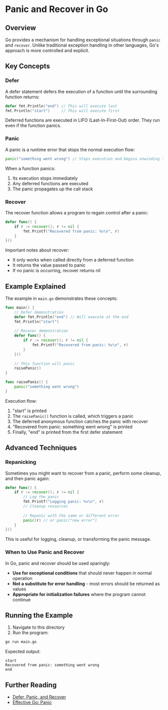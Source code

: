 # Panic and Recover in Go

## Overview
Go provides a mechanism for handling exceptional situations through `panic` and `recover`. Unlike traditional exception handling in other languages, Go's approach is more controlled and explicit.

## Key Concepts

### Defer
A defer statement defers the execution of a function until the surrounding function returns:

```go
defer fmt.Println("end") // This will execute last
fmt.Println("start")     // This will execute first
```

Deferred functions are executed in LIFO (Last-In-First-Out) order. They run even if the function panics.

### Panic
A panic is a runtime error that stops the normal execution flow:

```go
panic("something went wrong") // Stops execution and begins unwinding the stack
```

When a function panics:
1. Its execution stops immediately
2. Any deferred functions are executed
3. The panic propagates up the call stack

### Recover
The recover function allows a program to regain control after a panic:

```go
defer func() {
    if r := recover(); r != nil {
        fmt.Printf("Recovered from panic: %v\n", r)
    }
}()
```

Important notes about recover:
- It only works when called directly from a deferred function
- It returns the value passed to panic
- If no panic is occurring, recover returns nil

## Example Explained

The example in `main.go` demonstrates these concepts:

```go
func main() {
    // Defer demonstration
    defer fmt.Println("end") // Will execute at the end
    fmt.Println("start")
    
    // Recover demonstration
    defer func() {
        if r := recover(); r != nil {
            fmt.Printf("Recovered from panic: %v\n", r)
        }
    }()
    
    // This function will panic
    raisePanic()
}

func raisePanic() {
    panic("something went wrong")
}
```

Execution flow:
1. "start" is printed
2. The `raisePanic()` function is called, which triggers a panic
3. The deferred anonymous function catches the panic with recover
4. "Recovered from panic: something went wrong" is printed
5. Finally, "end" is printed from the first defer statement

## Advanced Techniques

### Repanicking
Sometimes you might want to recover from a panic, perform some cleanup, and then panic again:

```go
defer func() {
    if r := recover(); r != nil {
        // Log the panic
        fmt.Printf("Logging panic: %v\n", r)
        // Cleanup resources
        
        // Repanic with the same or different error
        panic(r) // or panic("new error")
    }
}()
```

This is useful for logging, cleanup, or transforming the panic message.

### When to Use Panic and Recover

In Go, panic and recover should be used sparingly:

- **Use for exceptional conditions** that should never happen in normal operation
- **Not a substitute for error handling** - most errors should be returned as values
- **Appropriate for initialization failures** where the program cannot continue

## Running the Example

1. Navigate to this directory
2. Run the program:

```bash
go run main.go
```

Expected output:
```
start
Recovered from panic: something went wrong
end
```

## Further Reading

- [Defer, Panic, and Recover](https://go.dev/blog/defer-panic-and-recover)
- [Effective Go: Panic](https://go.dev/doc/effective_go#panic)